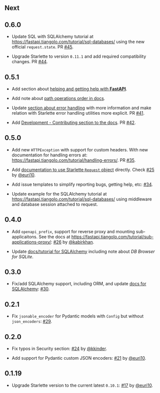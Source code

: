 ## Next

## 0.6.0

* Update SQL with SQLAlchemy tutorial at <a href="https://fastapi.tiangolo.com/tutorial/sql-databases/" target="_blank">https://fastapi.tiangolo.com/tutorial/sql-databases/</a> using the new official `request.state`. PR <a href="https://github.com/tiangolo/fastapi/pull/45" target="_blank">#45</a>.

* Upgrade Starlette to version `0.11.1` and add required compatibility changes. PR <a href="https://github.com/tiangolo/fastapi/pull/44" target="_blank">#44</a>.

## 0.5.1

* Add section about <a href="https://fastapi.tiangolo.com/help-fastapi/" target="_blank">helping and getting help with **FastAPI**</a>.

* Add note about <a href="https://fastapi.tiangolo.com/tutorial/path-params/#order-matters" target="_blank">path operations order in docs</a>.

* Update <a href="https://fastapi.tiangolo.com/tutorial/handling-errors/" target="_blank">section about error handling</a> with more information and make relation with Starlette error handling utilities more explicit. PR <a href="https://github.com/tiangolo/fastapi/pull/41" target="_blank">#41</a>.

* Add <a href="" target="_blank">Development - Contributing section to the docs</a>. PR <a href="https://github.com/tiangolo/fastapi/pull/42" target="_blank">#42</a>.

## 0.5.0

* Add new `HTTPException` with support for custom headers. With new documentation for handling errors at: <a href="https://fastapi.tiangolo.com/tutorial/handling-errors/" target="_blank">https://fastapi.tiangolo.com/tutorial/handling-errors/</a>. PR <a href="https://github.com/tiangolo/fastapi/pull/35" target="_blank">#35</a>.

* Add <a href="https://fastapi.tiangolo.com/tutorial/using-request-directly/" target="_blank">documentation to use Starlette `Request` object</a> directly. Check <a href="https://github.com/tiangolo/fastapi/pull/25" target="_blank">#25</a> by <a href="https://github.com/euri10" target="_blank">@euri10</a>.

* Add issue templates to simplify reporting bugs, getting help, etc: <a href="https://github.com/tiangolo/fastapi/pull/34" target="_blank">#34</a>.

* Update example for the SQLAlchemy tutorial at <a href="https://fastapi.tiangolo.com/tutorial/sql-databases/" target="_blank">https://fastapi.tiangolo.com/tutorial/sql-databases/</a> using middleware and database session attached to request.

## 0.4.0

* Add `openapi_prefix`, support for reverse proxy and mounting sub-applicaitons. See the docs at <a href="https://fastapi.tiangolo.com/tutorial/sub-applications-proxy/" target="_blank">https://fastapi.tiangolo.com/tutorial/sub-applications-proxy/</a>: <a href="https://github.com/tiangolo/fastapi/pull/26" target="_blank">#26</a> by <a href="https://github.com/kabirkhan" target="_blank">@kabirkhan</a>.

* Update <a href="https://fastapi.tiangolo.com/tutorial/sql-databases/" target="_blank">docs/tutorial for SQLAlchemy</a> including note about *DB Browser for SQLite*.

## 0.3.0

* Fix/add SQLAlchemy support, including ORM, and update <a href="https://fastapi.tiangolo.com/tutorial/sql-databases/" target="_blank">docs for SQLAlchemy</a>: <a href="https://github.com/tiangolo/fastapi/pull/30" target="_blank">#30</a>.

## 0.2.1

* Fix `jsonable_encoder` for Pydantic models with `Config` but without `json_encoders`: <a href="https://github.com/tiangolo/fastapi/pull/29" target="_blank">#29</a>.

## 0.2.0

* Fix typos in Security section: <a href="https://github.com/tiangolo/fastapi/pull/24" target="_blank">#24</a> by <a href="https://github.com/kkinder" target="_blank">@kkinder</a>.

* Add support for Pydantic custom JSON encoders: <a href="https://github.com/tiangolo/fastapi/pull/21" target="_blank">#21</a> by <a href="https://github.com/euri10" target="_blank">@euri10</a>.

## 0.1.19

* Upgrade Starlette version to the current latest `0.10.1`: <a href="https://github.com/tiangolo/fastapi/pull/17" target="_blank">#17</a> by <a href="https://github.com/euri10" target="_blank">@euri10</a>.
